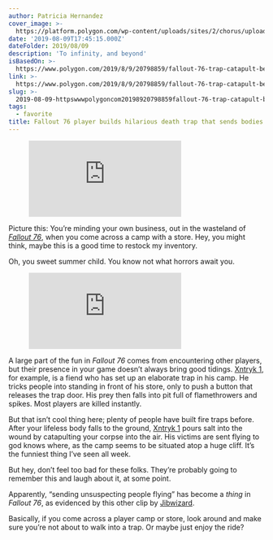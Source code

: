 ```yaml
---
author: Patricia Hernandez
cover_image: >-
  https://platform.polygon.com/wp-content/uploads/sites/2/chorus/uploads/chorus_asset/file/13600787/Fallout76_LargeHero_SR71_1920X870.jpg?quality=90&strip=all&crop=6.7265625%2C0%2C86.546875%2C100&w=1200
date: '2019-08-09T17:45:15.000Z'
dateFolder: 2019/08/09
description: 'To infinity, and beyond'
isBasedOn: >-
  https://www.polygon.com/2019/8/9/20798859/fallout-76-trap-catapult-bethesda-prank
link: >-
  https://www.polygon.com/2019/8/9/20798859/fallout-76-trap-catapult-bethesda-prank
slug: >-
  2019-08-09-httpswwwpolygoncom20198920798859fallout-76-trap-catapult-bethesda-prank
tags:
  - favorite
title: Fallout 76 player builds hilarious death trap that sends bodies flying
---
```

<figure><div class="rw-embed-wrapper"><embed src="https://www.youtube.com/embed/otppmVKlIXg?rel=0" type="video/mp4"/></div></figure>
<p>Picture this: You’re minding your own business, out in the wasteland of <a href="https://www.polygon.com/game/fallout-76/40362"><em>Fallout 76</em></a>, when you come across a camp with a store. Hey, you might think, maybe this is a good time to restock my inventory.</p>
<p>Oh, you sweet summer child. You know not what horrors await you.</p>
<figure><div class="rw-embed-wrapper"><embed src="https://www.youtube.com/embed/uAqWH_WjA0I?rel=0" type="video/mp4"/></div></figure>
<p>A large part of the fun in <em>Fallout 76</em> comes from encountering other players, but their presence in your game doesn’t always bring good tidings. <a href="https://www.youtube.com/channel/UCGy7SC_38rEG9hRA9OxMPSA">Xntryk 1</a>, for example, is a fiend who has set up an elaborate trap in his camp. He tricks people into standing in front of his store, only to push a button that releases the trap door. His prey then falls into pit full of flamethrowers and spikes. Most players are killed instantly.</p>
<p>But that isn’t cool thing here; plenty of people have built fire traps before. After your lifeless body falls to the ground, <a href="https://www.youtube.com/channel/UCGy7SC_38rEG9hRA9OxMPSA">Xntryk 1</a> pours salt into the wound by catapulting your corpse into the air. His victims are sent flying to god knows where, as the camp seems to be situated atop a huge cliff. It’s the funniest thing I’ve seen all week.</p>
<p>But hey, don’t feel too bad for these folks. They’re probably going to remember this and laugh about it, at some point.</p>
<p>Apparently, “sending unsuspecting people flying” has become a <em>thing </em>in <em>Fallout 76</em>, as evidenced by this other clip by <a href="https://www.youtube.com/channel/UCUjGas399bk7cDso33C9uuA">Jibwizard</a>.</p>
<p>Basically, if you come across a player camp or store, look around and make sure you’re not about to walk into a trap. Or maybe just enjoy the ride?</p>

